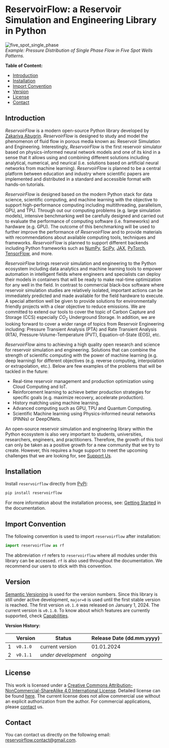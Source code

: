 # ReservoirFlow: a Reservoir Simulation and Engineering Library in Python

<!-- ![five_spot_single_phase](/docs\source\user_guide\tutorials\tutorial_five_spot_single_phase\grid_animated.gif)\ -->
![five_spot_single_phase](https://drive.google.com/uc?id=11NhTbAU_lA768yiEAsoA18SshMjDtRqZ)\
*Example: Pressure Distribution of Single Phase Flow in Five Spot Wells Patterns.*

**Table of Content:**

- [Introduction](#introduction)
- [Installation](#installation)
- [Import Convention](#import-convention)
- [Version](#version)
- [License](#license)
- [Contact](#contact)

## Introduction

*ReservoirFlow* is a modern open-source Python library developed by [Zakariya Abugrin](https://github.com/zakgrin). *ReservoirFlow* is designed to study and model the phenomenon of fluid flow in porous media known as: Reservoir Simulation and Engineering. Interestingly, *ReservoirFlow* is the first reservoir simulator based on physics-informed neural network models and one of its kind in a sense that it allows using and combining different solutions including analytical, numerical, and neurical (i.e. solutions based on artificial neural networks from machine learning). *ReservoirFlow* is planned to be a central platform between education and industry where scientific papers are implemented and distributed in a standard and accessible format with hands-on tutorials.

<!--
تدفق المكامن هي مكتبة حديثة مفتوحة المصدر تم تطويرها بواسطة زكريا أبوقرين وهي مصممة لدراسة ومحاكاة ظاهرة تدفق الموائع في الوسط المسامي المعروفة باسم محاكاة وهندسة المكامن.
-->

*ReservoirFlow* is designed based on the modern Python stack for data science, scientific computing, and machine learning with the objective to support high-performance computing including multithreading, parallelism, GPU, and TPU. Through out our computing problems (e.g. large simulation models), intensive benchmarking well be carefully designed and carried out to evaluate the performance of computing software (i.e. frameworks) and hardware (e.g. GPU). The outcome of this benchmarking will be used to further improve the performance of *ReservoirFlow* and to provide materials with recommendations about available computing tools, techniques and frameworks. *ReservoirFlow* is planned to support different backends including Python frameworks such as [NumPy](https://numpy.org/doc/stable/index.html), [SciPy](https://scipy.org/), [JAX](https://jax.readthedocs.io/en/latest/index.html), [PyTorch](https://pytorch.org/), [TensorFlow](https://www.tensorflow.org/), and more.

*ReservoirFlow* brings reservoir simulation and engineering to the Python ecosystem including data analytics and machine learning tools to empower automation in intelligent fields where engineers and specialists can deploy their models in containers that will be ready to make real-time optimization for any well in the field. In contrast to commercial black-box software where reservoir simulation studies are relatively isolated, important actions can be immediately predicted and made available for the field hardware to execute. A special attention well be given to provide solutions for environmentally friendly projects with a clear objective to reduce emissions. We are committed to extend our tools to cover the topic of Carbon Capture and Storage (CCS) especially $CO_2$ Underground Storage. In addition, we are looking forward to cover a wider range of topics from Reservoir Engineering including: Pressure Transient Analysis (PTA) and Rate Transient Analysis (RTA), Pressure-Volume-Temperature (PVT), Equation-of-State (EOS), etc.

*ReservoirFlow* aims to achieving a high quality open research and science for reservoir simulation and engineering. Solutions that can combine the strength of scientific computing with the power of machine learning (e.g. deep learning) for different objectives (e.g. reverse computing, interpolation or extrapolation, etc.). Below are few examples of the problems that will be tackled in the future:

- Real-time reservoir management and production optimization using Cloud Computing and IoT.
- Reinforcement learning to achieve better production strategies for specific goals (e.g. maximize recovery, accelerate production).
- History matching using machine learning.
- Advanced computing such as GPU, TPU and Quantum Computing.
- Scientific Machine learning using Physics-informed neural networks (PINNs) or DeepONets.

An open-source reservoir simulation and engineering library within the Python ecosystem is also very important to students, universities, researchers, engineers, and practitioners. Therefore, the growth of this tool can only be taken as a positive growth for a new community that we try to create. However, this requires a huge support to meet the upcoming challenges that we are looking for, see [Support Us](/support_us.html).

## Installation

Install `reservoirflow` directly from [PyPi](https://pypi.org/):

```bash
pip install reservoirflow
```

For more information about the installation process, see: [Getting Started](/user_guide/getting_started/getting_started.html) in the documentation.

## Import Convention

The following convention is used to import `reservoirflow` after installation:

```python
import reservoirflow as rf
```

The abbreviation `rf` refers to `reservoirflow` where all modules under this library can be accessed. `rf` is also used throughout the documentation. We recommend our users to stick with this convention.

## Version

[Semantic Versioning](https://semver.org/) is used for the version numbers. Since this library is still under active development, `major=0` is used until the first stable version is reached. The first version `v0.1.0` was released on January 1, 2024. The current version is `v0.1.0`. To know about which features are currently supported, check [Capabilities](capabilities.html).

**Version History:**

| |**Version**  |**Status**         |**Release Date (dd.mm.yyyy)**  |
|-|-            |-                  |-                              |
|1|`v0.1.0`     |current version    |01.01.2024                     |
|2|`v0.1.1`     |*under development*|*ongoing*                      |

## License

This work is licensed under a [Creative Commons Attribution-NonCommercial-ShareAlike 4.0 International License](https://creativecommons.org/licenses/by-nc-sa/4.0/). Detailed license can be found [here](https://creativecommons.org/licenses/by-nc-sa/4.0/legalcode). The current license does not allow commercial use without an explicit authorization from the author. For commercial applications, please [contact](#contact) us.

## Contact

You can contact us directly on the following email: <reservoirflow.contact@gmail.com>.
